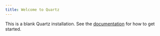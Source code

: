 ```yaml
---
title: Welcome to Quartz
---
```


This is a blank Quartz installation.
See the [documentation](https://quartz.jzhao.xyz) for how to get started.